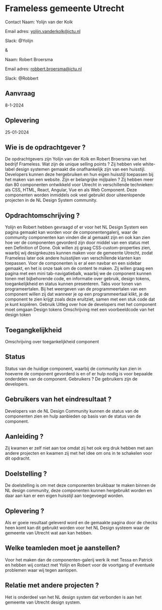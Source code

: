 # Frameless gemeente Utrecht

Contact
Naam: Yolijn van der Kolk

Email adres: yolijn.vanderkolk@ictu.nl

Slack: @Yolijn

&

Naam: Robert Broersma

Email adres: robbert.broersma@ictu.nl

Slack: @Robbert

## Aanvraag 

8-1-2024							

## Oplevering 

25-01-2024


## Wie is de opdrachtgever ?

De opdrachtgevers zijn Yolijn van der Kolk en Robert Broersma van het bedrijf Frameless.
Wat zijn de unique selling points ?
Zij hebben vele white-label design systemen gemaakt die onafhankelijk zijn van een huisstijl. Developers kunnen deze hergebruiken en hun eigen huisstijl toepassen bij het maken van een website.
Zijn er belangrijke mijlpalen ?
Zij hebben meer dan 80 componenten ontwikkeld voor Utrecht in verschillende technieken: als CSS, HTML, React, Angular, Vue en als Web Component. Deze componenten worden inmiddels ook veel gebruikt door uiteenlopende projecten in de NL Design System community.


## Opdrachtomschrijving ?

Yolijn en Robert hebben gevraagd of er voor het NL Design System een pagina gemaakt kan worden voor de componentengalerij, waar de community componenten kan vinden die al gemaakt zijn en ook kan zien hoe ver de componenten gevorderd zijn door middel van een status met een Definition of Done. Ook willen zij graag CSS-custom-properties zien, waarbij wij designkeuzes kunnen maken voor de gemeente Utrecht, zodat Frameless later ook andere huisstijlen van verschillende klanten kan toepassen. Voor de componenten is er al een navbar en een sidebar gemaakt, en het is onze taak om de content te maken. Zij willen graag een pagina met een mini tab-navigatiebalk, waarbij we de component kunnen tonen met bijbehorende code, en informatie over gebruik, design tokens, toegankelijkheid en status kunnen presenteren.
Tabs voor tonen van programeertalen.
Bij het weergeven van de programmeertalen van een component willen zij dat wanneer je op een programmeertaal klikt, je de component te zien krijgt zoals deze eruitziet, samen met een stuk code dat je kunt kopiëren.
Gebruik
Uitleg over hoe de developers met het component moet omgaan
Design tokens
Omschrijving met een voorbeeldcode van het design token

## Toegangkelijkheid
Omschrijving over toegankelijkheid component

## Status
Status van de huidige component, waarbij de community kan zien in hoeverre de component gevorderd is en of er hulp nodig is voor bepaalde onderdelen van de component.
Gebruikers ?
De gebruikers zijn de developers.

## Gebruikers van het eindresultaat ?
Developers van de NL Design Community kunnen de status van de componenten zien en hulp aanbieden op basis van de status van de component.

## Aanleiding ?
Zij kwamen er zelf niet aan toe omdat zij het ook erg druk hebben met aan andere projecten en kwamen zij met het idee om ons in te schakelen voor dit opdracht.

## Doelstelling ?
De doelstelling is om met deze componenten bruikbaar te maken binnen de NL design community, deze componenten kunnen hergebruikt worden en daar aan kan er een eigen huisstijl aan toegevoegd worden.

## Oplevering ?
Als er goeie resultaat geleverd word en de gemaakte pagina door de checks heen komt kan dit gebruikt worden voor het NL Design systeem waar de gemeente van Utrecht wat aan kan hebben.

## Welke teamleden moet je aanstellen? 
Voor het maken dan de componenten-galerij werk ik met Tessa en Patrick en hebben wij contact met Yolijn en Robert voor de voortgang of eventuele problemen waar wij tegen aanlopen.

## Relatie met andere projecten ?
Het is onderdeel van het NL design system dat verbonden is aan het gemeente van Utrecht design system.

